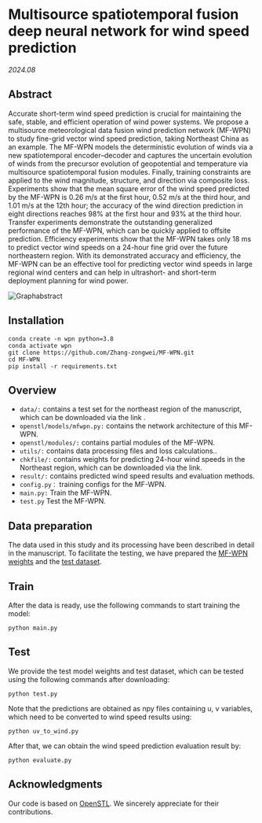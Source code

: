 # Multisource spatiotemporal fusion deep neural network for wind speed prediction

*2024.08*

## Abstract

Accurate short-term wind speed prediction is crucial for maintaining the safe, stable, and efficient operation of wind power systems. We propose a multisource meteorological data fusion wind prediction network (MF-WPN) to study fine-grid vector wind speed prediction, taking Northeast China as an example. The MF-WPN models the deterministic evolution of winds via a new spatiotemporal encoder–decoder and captures the uncertain evolution of winds from the precursor evolution of geopotential and temperature via multisource spatiotemporal fusion modules. Finally, training constraints are applied to the wind magnitude, structure, and direction via composite loss. Experiments show that the mean square error of the wind speed predicted by the MF-WPN is 0.26 m/s at the first hour, 0.52 m/s at the third hour, and 1.01 m/s at the 12th hour; the accuracy of the wind direction prediction in eight directions reaches 98% at the first hour and 93% at the third hour. Transfer experiments demonstrate the outstanding generalized performance of the MF-WPN, which can be quickly applied to offsite prediction. Efficiency experiments show that the MF-WPN takes only 18 ms to predict vector wind speeds on a 24-hour fine grid over the future northeastern region. With its demonstrated accuracy and efficiency, the MF-WPN can be an effective tool for predicting vector wind speeds in large regional wind centers and can help in ultrashort- and short-term deployment planning for wind power.

![Graphabstract](data/graphabstract.jpg)


## Installation

```
conda create -n wpn python=3.8
conda activate wpn
git clone https://github.com/Zhang-zongwei/MF-WPN.git
cd MF-WPN
pip install -r requirements.txt
```

## Overview

- `data/:` contains a test set for the northeast region of the manuscript, which can be downloaded via the link .
- `openstl/models/mfwpn.py:` contains the network architecture of this MF-WPN.
- `openstl/modules/:` contains partial modules of the MF-WPN.
- `utils/:` contains data processing files and loss calculations..
- `chkfile/:` contains weights for predicting 24-hour wind speeds in the Northeast region, which can be downloaded via the link.
- `result/:` contains predicted wind speed results and evaluation methods.
- `config.py：`  training configs for the MF-WPN.
- `main.py:` Train the MF-WPN.
- `test.py` Test the MF-WPN.

## Data preparation
The data used in this study and its processing have been described in detail in the manuscript. To facilitate the testing, we have prepared the [MF-WPN weights](https://drive.google.com/file/d/1YrJP1sCWUcsHcYdNL_sWFbkuS4WfaeJf/view?usp=sharing) and the [test dataset](https://drive.google.com/drive/folders/1qQMV8xBRDI5Vg9pxigLAJNEOtNC4O87x?usp=sharing).

## Train
After the data is ready, use the following commands to start training the model:
```
python main.py
```

## Test
We provide the test model weights and test dataset, which can be tested using the following commands after downloading:
```
python test.py
```

Note that the predictions are obtained as npy files containing u, v variables, which need to be converted to wind speed results using: 
```
python uv_to_wind.py
```
After that, we can obtain the wind speed prediction evaluation result by:
```
python evaluate.py
```
## Acknowledgments

Our code is based on [OpenSTL](https://github.com/chengtan9907/OpenSTL). We sincerely appreciate for their contributions.
